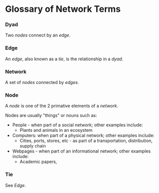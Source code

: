 # Glossary of Network Terms

### Dyad

Two *nodes* connect by an *edge*.

### Edge

An *edge*, also known as a *tie*, is the relationship in a *dyad*.

### Network

A set of *nodes* connected by *edges*.

### Node

A *node* is one of the 2 primative elements of a *network*.

Nodes are usually "things" or nouns such as:

- People - when part of a social network; other examples include:
  - Plants and animals in an ecosystem
- Computers: when part of a physical network; other examples include:
  - Cities, ports, stores, etc - as part of a transportation, distribution, supply chain
- Webpages - when part of an informational network; other examples include:
  - Academic papers, 

### Tie

See *Edge*.